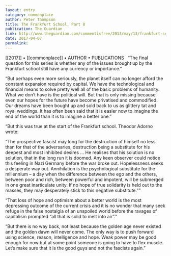 ```yaml
---
layout: entry
category: commonplace
author: Peter Thompson
title: The Frankfurt School, Part 8
publication: The Guardian
link: http://www.theguardian.com/commentisfree/2013/may/13/frankfurt-school-where-from-here
date: 2017-04-07
permalink: 
---
```


[[2017]] • [[commonplace]] • AUTHOR • PUBLICATIONS 
 
“The final question for this series is whether any of the issues brought up by the Frankfurt school still have any currency or importance.”

“But perhaps even more seriously, the planet itself can no longer afford the constant expansion required by capital. We have the technological and financial means to solve pretty well all of the basic problems of humanity. What we don’t have is the political will. But that is only missing because even our hopes for the future have become privatised and commodified. Our dreams have been bought up and sold back to us as glittery tat and royal weddings. It has often been said that it is easier now to imagine the end of the world than it is to imagine a better one.”

“But this was true at the start of the Frankfurt school. Theodor Adorno wrote:

“The prospective fascist may long for the destruction of himself no less than for that of the adversaries, destruction being a substitute for his deepest and most inhibited desires … He realises that his solution is no solution, that in the long run it is doomed. Any keen observer could notice this feeling in Nazi Germany before the war broke out. Hopelessness seeks a desperate way out. Annihilation is the psychological substitute for the millennium – a day when the difference between the ego and the others, between poor and rich, between powerful and impotent, will be submerged in one great inarticulate unity. If no hope of true solidarity is held out to the masses, they may desperately stick to this negative substitute.””

“That loss of hope and optimism about a better world is the most depressing outcome of the current crisis and it is no wonder that many seek refuge in the false nostalgia of an unspoiled world before the ravages of capitalism prompted “all that is solid to melt into air”.”

“But there is no way back, not least because the golden age never existed and the golden dawn will never come. The only way is to push forward using science, reason, intelligence and hope. Weak power may be good enough for now but at some point someone is going to have to flex muscle. Let’s make sure that it is the good guys and not the fascists again.”

